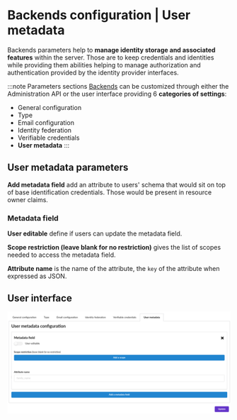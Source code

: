 # Backends configuration | User metadata

Backends parameters help to __manage identity storage and associated features__ within the server. Those are to keep credentials and identities while providing them abilities helping to manage authorization and authentication provided by the identity provider interfaces.

:::note Parameters sections
[Backends](/docs/provider-configuration/configure-backends) can be customized through either the Administration API or the user interface providing 6 __categories of settings__:

- General configuration
- Type
- Email configuration
- Identity federation
- Verifiable credentials
- __User metadata__
:::

## User metadata parameters

<div class="parameters">

__Add metadata field__ add an attribute to users' schema that would sit on top of base identification credentials. Those would be present in resource owner claims.

### Metadata field

__User editable__ define if users can update the metadata field.

__Scope restriction (leave blank for no restriction)__ gives the list of scopes needed to access the metadata field.

__Attribute name__ is the name of the attribute, the `key` of the attribute when expressed as JSON.

</div>

## User interface

![backend form](/assets/images/backends-user-metadata.png)
